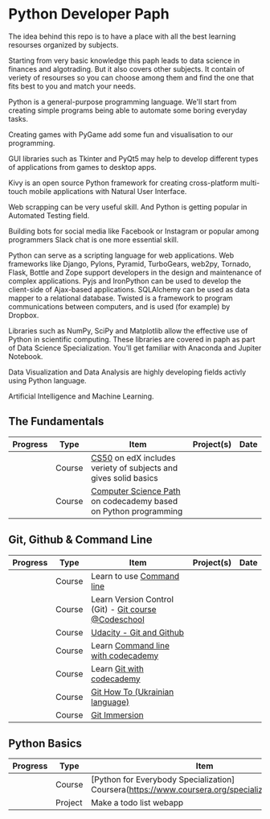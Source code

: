 # Python Developer Paph

The idea behind this repo is to have a place with all the best learning resourses organized by subjects.

Starting from very basic knowledge this paph leads to data science in finances and algotrading. But it also covers other subjects. It contain of veriety of resourses so you can choose among them and find the one that fits best to you and match your needs. 

Python is a general-purpose programming language. We'll start from creating simple programs being able to automate some boring everyday tasks. 

Creating games with PyGame add some fun and visualisation to our programming.

GUI libraries such as Tkinter and PyQt5 may help to develop different types of applications from games to desktop apps. 

Kivy is an open source Python framework for creating cross-platform multi-touch mobile applications with Natural User Interface.

Web scrapping can be very useful skill. And Python is getting popular in Automated Testing field.

Building bots for social media like Facebook or Instagram or popular among programmers Slack chat is one more essential skill.

Python can serve as a scripting language for web applications.  Web frameworks like Django, Pylons, Pyramid, TurboGears, web2py, Tornado, Flask, Bottle and Zope support developers in the design and maintenance of complex applications. Pyjs and IronPython can be used to develop the client-side of Ajax-based applications. SQLAlchemy can be used as data mapper to a relational database. Twisted is a framework to program communications between computers, and is used (for example) by Dropbox.

Libraries such as NumPy, SciPy and Matplotlib allow the effective use of Python in scientific computing. These libraries are covered in paph as part of Data Science Specialization. You'll get familiar with Anaconda and Jupiter Notebook.

Data Visualization and Data Analysis are highly developing fields activly using Python language.

Artificial Intelligence and Machine Learning.

## The Fundamentals

| Progress | Type | Item | Project(s) | Date |
| :------: | ------ | ------ | ------------ | :-------: |
|  | Course | [CS50](https://courses.edx.org/courses/course-v1%3AHarvardX%2BCS50%2BX/)  on edX includes veriety of subjects and gives solid basics |  ||
|  | Course | [Computer Science Path](https://courses.edx.org/courses/course-v1%3AHarvardX%2BCS50%2BX/)  on codecademy based on Python programming |  ||

## Git, Github & Command Line
| Progress | Type | Item | Project(s) | Date |
| :------: | ------ | ------ | ------------ | :-------: |
| | Course | Learn to use [Command line](https://commandlinepoweruser.com/)|  ||
| | Course | Learn Version Control (Git) - [Git course @Codeschool](https://try.github.io/levels/1/challenges/1) |   |    |
| | Course | [Udacity - Git and Github](https://in.udacity.com/course/how-to-use-git-and-github--ud775) |   |    |
| | Course | Learn [Command line with codecademy](https://www.codecademy.com/learn/learn-the-command-line)|  ||
| | Course | Learn [Git with codecademy](https://www.codecademy.com/learn/learn-git)|  ||
| | Course | [Git How To (Ukrainian language)](https://githowto.com/uk)|  ||
| | Course | [Git Immersion](http://gitimmersion.com/)|  ||

## Python Basics
| Progress | Type | Item | Project(s) | Date |
| :------: | ------ | ------ | ------------ | :-------: |
| | Course | [Python for Everybody Specialization] Coursera(https://www.coursera.org/specializations/python)|  ||
| | Project | Make a todo list webapp |   |    |
